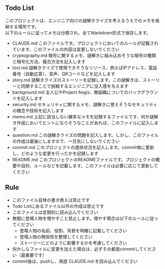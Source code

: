 ## Todo List
このプロジェクトは、エンジニア向けの謎解きクイズを考えるうえでのメモを格納する場所です。  
以下のルールに従ってメモは分類され、全てMarkdown形式で保存します。
 - CLAUDE.md このファイルです。プロジェクトにおいてのルールが記載されています、このファイルの内容は変更しないでください
 - cryptography.md 暗号に関するメモ、謎解きに組み込めそうな暗号の種類と暗号化方法、複合方法を記入します
 - tool.md 謎解きクイズで使用できそうなリソース、例えばIPアドレス、電話番号（自動応答）、音声、QRコードなどを記入します
 - story.md 謎解きクイズのストーリーを記録します。この謎解きは、ストーリーと同期することで挑戦するエンジニアに没入感を与えます
 - background.md 主人公やProject Aegis、敵組織についてのバックグラウンドを記入します
 - security.md セキュリティに関するメモ、謎解きに使えそうなセキュリティの概念や技術を記入します
 - memo.md 上記に該当しない雑多なメモを記録するファイルです、何か謎解き作成においてヒントになりそうなことがあれば、このファイルに記入します
 - question.md この謎解きクイズの問題を記入します。しかし、このファイルの作成は最後にしますので、一旦気にしないでください
 - commit.md このプロジェクトの進捗状況を記入します。commit毎に更新し、どのような変更を行ったかを記録します
 - README.md このプロジェクトのREADMEファイルです。プロジェクトの概要や目的、ルールなどを記載します。このファイルは必要に応じて更新してください

## Rule
- このファイル自体の書き換えは禁止です
- Todo Listにあるファイル以外の作成は禁止です
- このファイルは定期的に読み込んでください
- 無闇に登場人物を増やすこと禁止します。増やす場合は以下のルールに従ってください
  - 登場人物の名前、役割、背景を明確に記載してください
  - 登場人物の関係性を整理してください
  - ストーリーにどのように影響するかを考慮してください
- 何かしらファイルに変更を加えた場合は、必ずその都度commitしてください（最重要です）
- commit後は、pushし、再度 CLAUDE.md を読み込んでください